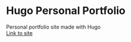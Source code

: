# Hugo Personal Portfolio
Personal portfolio site made with Hugo\
[Link to site](https://whitehelmetdev.github.io/)
